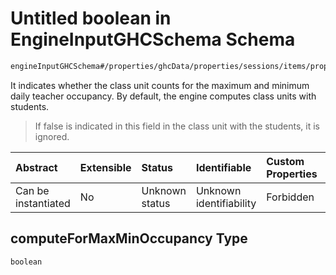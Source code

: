 # Untitled boolean in EngineInputGHCSchema Schema

```txt
engineInputGHCSchema#/properties/ghcData/properties/sessions/items/properties/sessionSettings/properties/computeForMaxMinOccupancy
```

It indicates whether the class unit counts for the maximum and minimum daily teacher occupancy. By default, the engine computes class units with students.

> If false is indicated in this field in the class unit with the students, it is ignored.

| Abstract            | Extensible | Status         | Identifiable            | Custom Properties | Additional Properties | Access Restrictions | Defined In                                                        |
| :------------------ | :--------- | :------------- | :---------------------- | :---------------- | :-------------------- | :------------------ | :---------------------------------------------------------------- |
| Can be instantiated | No         | Unknown status | Unknown identifiability | Forbidden         | Allowed               | none                | [ghc.schema.json*](../out/ghc.schema.json "open original schema") |

## computeForMaxMinOccupancy Type

`boolean`
